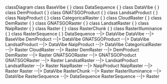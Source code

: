 <script src="https://cdn.jsdelivr.net/npm/mermaid/dist/mermaid.min.js"></script>
<div class="mermaid">

classDiagram
  class BaseVibe {
  }
  class DataSequence {
  }
  class DataVibe {
  }
  class DemProduct {
  }
  class GNATSGOProduct {
  }
  class LandsatProduct {
  }
  class NaipProduct {
  }
  class CategoricalRaster {
  }
  class CloudRaster {
  }
  class DemRaster {
  }
  class GNATSGORaster {
  }
  class LandsatRaster {
  }
  class NaipRaster {
  }
  class Raster {
  }
  class RasterChunk {
  }
  class RasterIlluminance {
  }
  class RasterSequence {
  }
  DataSequence --|> DataVibe
  DataVibe --|> BaseVibe
  DemProduct --|> DataVibe
  GNATSGOProduct --|> DataVibe
  LandsatProduct --|> DataVibe
  NaipProduct --|> DataVibe
  CategoricalRaster --|> Raster
  CloudRaster --|> Raster
  DemRaster --|> DemProduct
  DemRaster --|> Raster
  GNATSGORaster --|> GNATSGOProduct
  GNATSGORaster --|> Raster
  LandsatRaster --|> LandsatProduct
  LandsatRaster --|> Raster
  NaipRaster --|> NaipProduct
  NaipRaster --|> Raster
  Raster --|> DataVibe
  RasterChunk --|> Raster
  RasterIlluminance --|> DataVibe
  RasterSequence --|> DataSequence
  RasterSequence --|> Raster


</div>